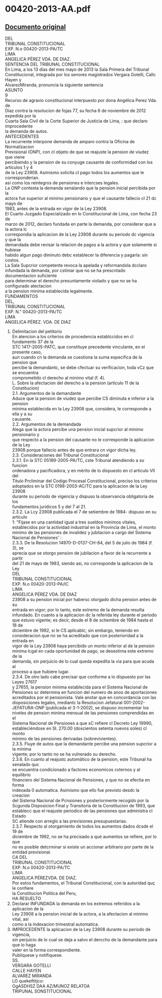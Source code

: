 
00420-2013-AA.pdf
=================
  
[Documento original](https://tc.gob.pe/jurisprudencia/2013/00420-2013-AA.pdf)  
---  
DEL  
TRIBUNAL CONSTITUCIONAL  
EXP. N.o 00420-2013-PA/TC  
LIMA  
ANGELICA PÉREZ VDA. DE DIAZ.  
SENTENCIA DEL TRIBUNAL CONSTITUCIONAL  
En Lima, a los 13 dias del mes mayo de 2013 la Sala Primera del Tribunal  
Constitucional, integrada por los senores magistrados Vergara Gotelli, Callc Hayen y  
AlvarezMiranda, pronuncia la siguiente sentencia  
ASUNTO  
9  
Recurso de agravio constitucional interpuesto por dona Angélica Perez Vda. de  
Diaz contra la resolucion de fojas 77, su fecha 6 de noviembre de 2012 expedida por la  
Cuarta Sala Civil de la Corte Superior de Justicia de Lima, : que declaro improcedente  
la demanda de autos.  
ANTECEDENTES  
La recurrente interpone demanda de amparo contra la Oficina de Normalizacion  
Previsional (ONP), con cl objeto de que se reajuste la pension de viudez que viene  
percibiendo y la pension de su conyuge causante de conformidad con los articulos 1 y 4  
de la Ley 23908. Asimismo solicita cl pago todos los aumentos que le corresponderian.  
asi como los reintegros de pensiones e intercses legales.  
La ONP contesta la demanda senalando que la pension inicial percibida por la  
actora fue superior al minimo pensionario y que el causante fallecio cl 21 dc mayo de  
1983, antes de la entrada en vigor de la Ley 23908.  
El Cuarto Juzgado Especializado en lo Constitucional de Lima, con fecha 23 de  
marzo de 2012, declaro fundada en parte la demanda, por considerar que a la actora lc  
correspondia la aplicacion de la Ley 23908 durante su periodo dc vigencia y que la  
demandada debe revisar la relacion de pagos a la actora y que solamente si hubiese  
habido algun pago diminuto debc establecer la diferencia y pagarla: sin costos.  
La Sala Supcrior competente revoca la apelada y reformandola dcclaro  
infundada la demanda, por cstimar que no se ha prescntado documentacion suficiente  
para determinar el derecho presuntamente violado y que no se ha configurado atectacion  
a la pension minima establecida legalmente.  
FUNDAMENTOS  
DEL,  
TRIBUNAL CONSTITUCIONAL  
EXP. N." 00420-2013-PA/TC  
LIMA  
ANGELICA PÉREZ. VDA. DE DIAZ  
1. Delimitacion del petitorio  
En atencion a los criterios de procedencia establccidos en cl fundamento 37 de la  
STC 1417-2005-PATC, que constituye precedente vinculante, en el presente caso,  
aun cuando cn la demanda se cuestiona la suma especifica de la pension que  
percibe la demandantc, se debe cfectuar su verificacion, toda vCz que se encuentra  
comprometido cl derecho al minimo vital (f. 4).  
L. Sobre la afectacion del derecho a la pension (articulo 11 de la Constitucion)  
2.1. Argumentos de la demandante  
Aduce que la pension de viudez que percibe CS diminuta e inferior a la pension  
minima establecida en la Ley 23908 que, considera, le corresponde a ella y a su  
causante.  
2.2. Argumentos de la demandada  
Alega que la actora percibe una pension inicial supcrior al minimo pensionario y  
que respecto a la pension del causante no le corresponde la aplicacion de la Ley  
23908 porque fallecio antes de que entrara cn vigor dicha ley.  
2.3. Consideraciones del Tribunal Constitucional  
2.3.1. En la STC 05189-2005-PA/TC, cste Tribunal atendiendo a su funcion  
ordenadora y pacificadora, y en mérito de lo dispuesto en cl articulo VII del  
Titulo Prcliminar del Codigo Procesal Constitucional, preciso los criterios  
adoptados en la STC 0198-2003-AC/TC para la aplicacion de la Ley 23908  
durante su periodo de vigencia y dispuso la observancia obligatoria de los  
fundamentos juridicos 5 y del 7 al 21.  
2.3.2. La Lcy 23908 publicada el 7 de setiembre de 1984- dispuso en su articulo  
1: "Fijase en una cantidad igual a tres sueldos minimos vitales,  
establecidos por la actividad industrial en la Provincia de Lima, el monto  
minimo de las pensiones de invalidez y jubilacion a cargo del Sistema  
Nacional de Pensiones' :  
2.3.3. De la Resolucion 14970-D-0137-CH-84, del 5 de julio de 1984 (f. 3), se  
aprecia que se otorgo pension de jubilacion a favor de la recurrente a partir  
del 21 de mayo de 1983, siendo asi, no corresponde la aplicacion de la Ley  
DEL  
TRIBUNAL CONSTITUCIONAL  
EXP. N.o 00420-2013-PA/IC  
LIMA  
ANGELICA PÉREZ VDA. DE DIAZ  
23908 a su pension inicial por habersc otorgado dicha pension antes de su  
entrada en vigor; por lo tanto, este extremo de la demanda resulta  
infundado. En cuanto a la aplicacion dc la referida ley durante el periodo  
que estuvo vigente; es decir, desde el 8 de sctiembre de 1984 hasta el 18 de  
diciembre de 1992, si le CS aplicablc; sin embargo, teniendo en  
consideracion que no se ha acreditado que con posterioridad a la entrada en  
vigor de la Ley 23908 haya percibido un monto inferior al de la pension  
minima lcgal en cada oportunidad de pago, se desestima este extremo de la  
demanda, sin perjuicio de lo cual queda expedita la via para que acuda al  
proceso a que hubiere lugar.  
2.3.4. De otro lado cabe precisar que conforme a lo dispuesto por las Leyes 27617  
y 27655, la pension minima establecida para el Sistema Nacional de  
Pensiones sc determina en funcion del numero de anos de aportaciones  
acreditados por el pensionista. Vale anotar que en concordancia con las  
disposiciones legales, mediantc la Resolucion Jefatural 001-2002-  
JEFATURA-ONP (publicada el 3-1-2002), se dispuso incrementar los  
niveles de pension minima mensual de las pensiones comprendidas en el  
Sistema Nacional de Pensiones a que sC refiere cl Decreto Ley 19990,  
estableciéndose en SI. 270.00 (doscientos setenta nuevos soles) cl monto  
minimo de las pensiones derivadas (sobrevivientes).  
2.3.5. Fluye de autos que la demandante percibe una pension supcrior a la minima  
vigente; por lo tanto no se ha vulnerado su derecho.  
2.3.6. En cuanto al reajustc automâtico de la pension, este Tribunal ha senalado quc  
se encuentra condicionado a factores economicos cxternos y al equilibrio  
financiero del Sistema Nacional de Pensiones, y que no se efectia en forma  
indexada 0 automatica. Asimismo que ello fue previsto desdc la creacion  
del Sistema Nacional de Pcnsiones y posteriormente recogido por la  
Scgunda Disposicion Final y Transitoria de la Constitucion de 1993, que  
establecc que el reajuste periodico de las pensiones que administra cl Estado  
SC atiende con arreglo a las previsiones presupuestarias.  
2.3.7. Respecto al otorgamiento de todos los aumentos dados dcsde el 19 de  
diciembre de 1992, no se ha precisado a qué aumentos se refiere, por lo que  
no es posible detcrminar si existe un accionar arbitrario por parte de la  
entidad previsional.  
CA DEL  
TRIBUNAL CONSTITUCIONAL  
EXP. N.o 00420-2013-PA/TC  
LIMA  
ANGELICA PÉREZVDA. DE DIAZ.  
Por estos fundamentos, el Tribunal Constitucional, con la autoridad quç le confiere  
la Constitucion Politica del Peru,  
HA RESUELTO  
1. Declarar INFUNDADA la demanda en los extremos referidos a la aplicacion de la  
Ley 23908 a la pension inicial de la actora, a la afectacion al minimo vital, asi  
como a la indexacion trimestral automatica.  
2. IMPROCEDENTE la aplicacion de la Ley 23908 durante su periodo de vigencia,  
sin perjuicio de lo cual se deja a salvo el derccho de la demandante para que lo haga  
valer en la forma correspondiente.  
Publiquese y notifiquese.  
SS.  
VERGARA GOTELLI  
CALLE HAYEN  
ALVAREZ MIRANDA  
LO quekeftitjco:  
OgASDHSZ DAA AZ/MUNOZ RELATOA  
TRIPUNAL SONSTITUCIONAL